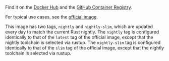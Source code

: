 Find it on the [Docker Hub](https://hub.docker.com/r/rustlang/rust/) and the
[GitHub Container Registry](https://github.com/rust-lang/docker-rust-nightly/pkgs/container/rust).

For typical use cases, see the [official image](https://hub.docker.com/_/rust/).

This image has two tags, `nightly` and `nightly-slim`, which are updated every
day to match the current Rust nightly.  The `nightly` tag is configured
identically to that of the `latest` tag of the official image, except that the
nightly toolchain is selected via rustup.  The `nightly-slim` tag is configured
identically to that of the `slim` tag of the official image, except that the
nightly toolchain is selected via rustup.
